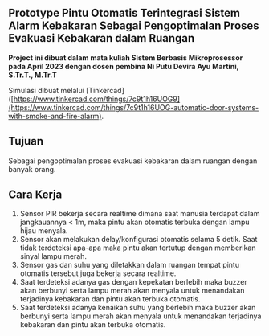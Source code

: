 ## Prototype Pintu Otomatis Terintegrasi Sistem Alarm Kebakaran Sebagai Pengoptimalan Proses Evakuasi Kebakaran dalam Ruangan

**Project ini dibuat dalam mata kuliah Sistem Berbasis Mikroprosessor pada April 2023 dengan dosen pembina Ni Putu Devira Ayu Martini, S.Tr.T., M.Tr.T**

Simulasi dibuat melalui [Tinkercad]([https://www.tinkercad.com/things/7c9t1h16UOG9](https://www.tinkercad.com/things/7c9t1h16UOG-automatic-door-systems-with-smoke-and-fire-alarm).

## Tujuan
 Sebagai pengoptimalan proses evakuasi kebakaran dalam ruangan dengan banyak orang.
## Cara Kerja
 1. Sensor PIR bekerja secara realtime dimana saat manusia terdapat dalam jangkauannya < 1m, maka pintu akan otomatis terbuka dengan lampu hijau menyala.
 2. Sensor akan melakukan delay/konfigurasi otomatis selama 5 detik. Saat tidak terdeteksi apa-apa maka pintu akan tertutup dengan memberikan sinyal lampu merah.
 3. Sensor gas dan suhu yang diletakkan dalam ruangan tempat pintu otomatis tersebut juga bekerja secara realtime.
 4. Saat terdeteksi adanya gas dengan kepekatan berlebih maka buzzer akan berbunyi serta lampu merah akan menyala untuk menandakan terjadinya kebakaran dan pintu akan terbuka otomatis.
 5. Saat terdeteksi adanya kenaikan suhu yang berlebih maka buzzer akan berbunyi serta lampu merah akan menyala untuk menandakan terjadinya kebakaran dan pintu akan terbuka otomatis.
